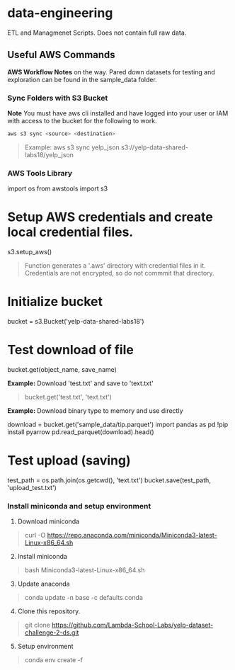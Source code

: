 # data-engineering
ETL and Managmenet Scripts.  Does not contain full raw data.


## Useful AWS Commands

**AWS Workflow Notes** on the way.  Pared down datasets for testing and exploration can be found in the sample_data folder.

### Sync Folders with S3 Bucket

**Note** You must have aws cli installed and have logged into your user or IAM with access to the bucket for the following to work.

```Bash
aws s3 sync <source> <destination>
```

> Example: aws s3 sync yelp_json s3://yelp-data-shared-labs18/yelp_json


### AWS Tools Library

import os
from awstools import s3

# Setup AWS credentials and create local credential files.
s3.setup_aws()

> Function generates a '.aws' directory with credential files in it.  Credentials are not encrypted, so do not commmit that directory.

# Initialize bucket
bucket = s3.Bucket('yelp-data-shared-labs18')

# Test download of file
bucket.get(object_name, save_name)

**Example:** Download 'test.txt' and save to 'text.txt'

> bucket.get('test.txt', 'text.txt')

**Example:** Download binary type to memory and use directly

download = bucket.get('sample_data/tip.parquet')
import pandas as pd
!pip install pyarrow
pd.read_parquet(download).head()

# Test upload (saving)
test_path = os.path.join(os.getcwd(), 'text.txt')
bucket.save(test_path, 'upload_test.txt')

### Install miniconda and setup environment

1. Download miniconda

> curl -O https://repo.anaconda.com/miniconda/Miniconda3-latest-Linux-x86_64.sh

2. Install miniconda

> bash Miniconda3-latest-Linux-x86_64.sh

3. Update anaconda

> conda update -n base -c defaults conda

4. Clone this repository.

> git clone https://github.com/Lambda-School-Labs/yelp-dataset-challenge-2-ds.git

5. Setup environment

> conda env create -f <filename>
